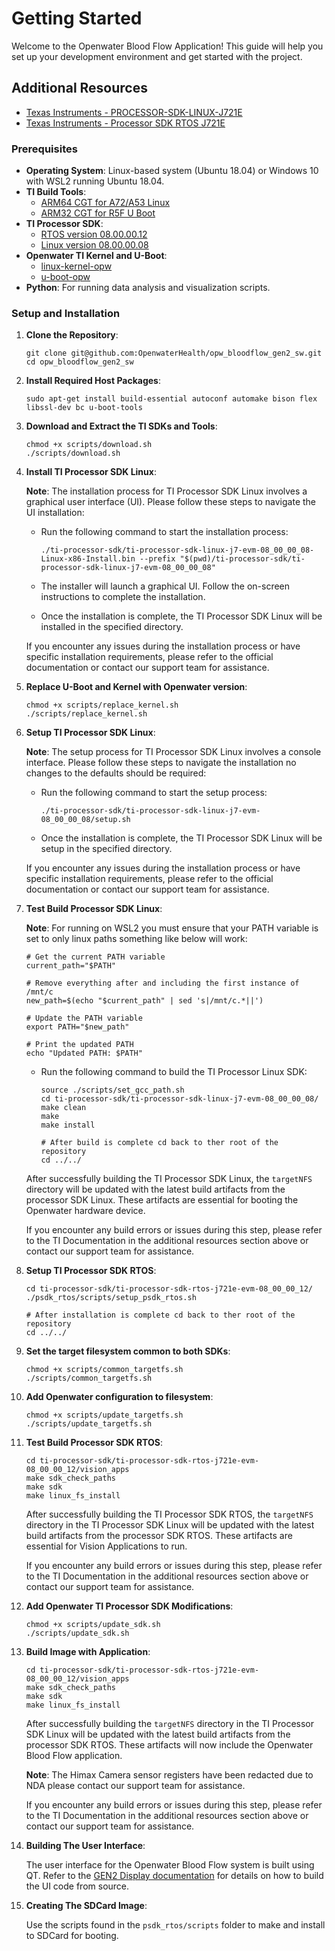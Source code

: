 # Getting Started

Welcome to the Openwater Blood Flow Application! This guide will help you set up your development environment and get started with the project.

## Additional Resources

* [Texas Instruments - PROCESSOR-SDK-LINUX-J721E](https://software-dl.ti.com/jacinto7/esd/processor-sdk-linux-jacinto7/08_00_00_08/exports/docs/linux/Overview.html)
* [Texas Instruments - Processor SDK RTOS J721E](https://software-dl.ti.com/jacinto7/esd/processor-sdk-rtos-jacinto7/08_00_00_12/exports/docs/psdk_rtos/docs/user_guide/index.html)

### Prerequisites

* **Operating System**: Linux-based system (Ubuntu 18.04) or Windows 10 with WSL2 running Ubuntu 18.04.
* **TI Build Tools**:
  * [ARM64 CGT for A72/A53 Linux](https://developer.arm.com/-/media/Files/downloads/gnu-a/9.2-2019.12/binrel/gcc-arm-9.2-2019.12-x86_64-aarch64-none-linux-gnu.tar.xz)
  * [ARM32 CGT for R5F U Boot](https://developer.arm.com/-/media/Files/downloads/gnu-a/9.2-2019.12/binrel/gcc-arm-9.2-2019.12-x86_64-arm-none-linux-gnueabihf.tar.xz)
* **TI Processor SDK**:
  * [RTOS version 08.00.00.12](https://dr-download.ti.com/software-development/software-development-kit-sdk/MD-bA0wfI4X2g/08.00.00.12/ti-processor-sdk-rtos-j721e-evm-08_00_00_12.tar.gz)
  * [Linux version 08.00.00.08](https://dr-download.ti.com/software-development/software-development-kit-sdk/MD-U6uMjOroyO/08.00.00.08/ti-processor-sdk-linux-j7-evm-08_00_00_08-Linux-x86-Install.bin)
* **Openwater TI Kernel and U-Boot**:
  * [linux-kernel-opw](https://github.com/OpenwaterHealth/ti-linux-kernel.git)
  * [u-boot-opw](https://github.com/OpenwaterHealth/ti-u-boot.git)
* **Python**: For running data analysis and visualization scripts.

### Setup and Installation

1. **Clone the Repository**:
   ```shell
   git clone git@github.com:OpenwaterHealth/opw_bloodflow_gen2_sw.git
   cd opw_bloodflow_gen2_sw
   ```

2. **Install Required Host Packages**:
   ```shell
   sudo apt-get install build-essential autoconf automake bison flex libssl-dev bc u-boot-tools
   ```

3. **Download and Extract the TI SDKs and Tools**:
   ```shell
   chmod +x scripts/download.sh
   ./scripts/download.sh
   ```

4. **Install TI Processor SDK Linux**:

   **Note**: The installation process for TI Processor SDK Linux involves a graphical user interface (UI). Please follow these steps to navigate the UI installation:

   * Run the following command to start the installation process:

     ```shell
     ./ti-processor-sdk/ti-processor-sdk-linux-j7-evm-08_00_00_08-Linux-x86-Install.bin --prefix "$(pwd)/ti-processor-sdk/ti-processor-sdk-linux-j7-evm-08_00_00_08"
     ```

   * The installer will launch a graphical UI. Follow the on-screen instructions to complete the installation.

   * Once the installation is complete, the TI Processor SDK Linux will be installed in the specified directory.

   If you encounter any issues during the installation process or have specific installation requirements, please refer to the official documentation or contact our support team for assistance.

5. **Replace U-Boot and Kernel with Openwater version**:
   ```shell
   chmod +x scripts/replace_kernel.sh
   ./scripts/replace_kernel.sh
   ```

6. **Setup TI Processor SDK Linux**:

   **Note**: The setup process for TI Processor SDK Linux involves a console interface. Please follow these steps to navigate the installation no changes to the defaults should be required:

   * Run the following command to start the setup process:
     ```shell
     ./ti-processor-sdk/ti-processor-sdk-linux-j7-evm-08_00_00_08/setup.sh
     ```
   * Once the installation is complete, the TI Processor SDK Linux will be setup in the specified directory.

   If you encounter any issues during the installation process or have specific installation requirements, please refer to the official documentation or contact our support team for assistance.

7. **Test Build Processor SDK Linux**:

   **Note**: For running on WSL2 you must ensure that your PATH variable is set to only linux paths something like below will work:

   ```shell
   # Get the current PATH variable
   current_path="$PATH"

   # Remove everything after and including the first instance of /mnt/c
   new_path=$(echo "$current_path" | sed 's|/mnt/c.*||')

   # Update the PATH variable
   export PATH="$new_path"

   # Print the updated PATH
   echo "Updated PATH: $PATH"
   ```

   * Run the following command to build the TI Processor Linux SDK:
     ```shell
     source ./scripts/set_gcc_path.sh
     cd ti-processor-sdk/ti-processor-sdk-linux-j7-evm-08_00_00_08/
     make clean
     make 
     make install

     # After build is complete cd back to ther root of the repository
     cd ../../
     ```

   After successfully building the TI Processor SDK Linux, the `targetNFS` directory will be updated with the latest build artifacts from the processor SDK Linux. These artifacts are essential for booting the Openwater hardware device.

   If you encounter any build errors or issues during this step, please refer to the TI Documentation in the additional resources section above or contact our support team for assistance.

8. **Setup TI Processor SDK RTOS**:
   ```shell
   cd ti-processor-sdk/ti-processor-sdk-rtos-j721e-evm-08_00_00_12/
   ./psdk_rtos/scripts/setup_psdk_rtos.sh 

   # After installation is complete cd back to ther root of the repository
   cd ../../
   ```

9. **Set the target filesystem common to both SDKs**:
   ```shell
   chmod +x scripts/common_targetfs.sh
   ./scripts/common_targetfs.sh
   ```

10. **Add Openwater configuration to filesystem**:

    ```shell
    chmod +x scripts/update_targetfs.sh
    ./scripts/update_targetfs.sh
    ```

11. **Test Build Processor SDK RTOS**:

    ```shell
    cd ti-processor-sdk/ti-processor-sdk-rtos-j721e-evm-08_00_00_12/vision_apps
    make sdk_check_paths
    make sdk
    make linux_fs_install
    ```

    After successfully building the TI Processor SDK RTOS, the `targetNFS` directory in the TI Processor SDK Linux will be updated with the latest build artifacts from the processor SDK RTOS. These artifacts are essential for Vision Applications to run.

    If you encounter any build errors or issues during this step, please refer to the TI Documentation in the additional resources section above or contact our support team for assistance.

12. **Add Openwater TI Processor SDK Modifications**:

    ```shell
    chmod +x scripts/update_sdk.sh
    ./scripts/update_sdk.sh
    ```

13. **Build Image with Application**:

    ```shell
    cd ti-processor-sdk/ti-processor-sdk-rtos-j721e-evm-08_00_00_12/vision_apps
    make sdk_check_paths
    make sdk
    make linux_fs_install
    ```

    After successfully building the `targetNFS` directory in the TI Processor SDK Linux will be updated with the latest build artifacts from the processor SDK RTOS. These artifacts will now include the Openwater Blood Flow application.

    **Note**: The Himax Camera sensor registers have been redacted due to NDA please contact our support team for assistance.

    If you encounter any build errors or issues during this step, please refer to the TI Documentation in the additional resources section above or contact our support team for assistance.

14. **Building The User Interface**:

    The user interface for the Openwater Blood Flow system is built using QT. Refer to the [GEN2 Display documentation](https://github.com/OpenwaterHealth/opw_bloodflow_gen2_sw/tree/main/bloodflow/gen2display) for details on how to build the UI code from source.

15. **Creating The SDCard Image**:

    Use the scripts found in the `psdk_rtos/scripts` folder to make and install to SDCard for booting.

